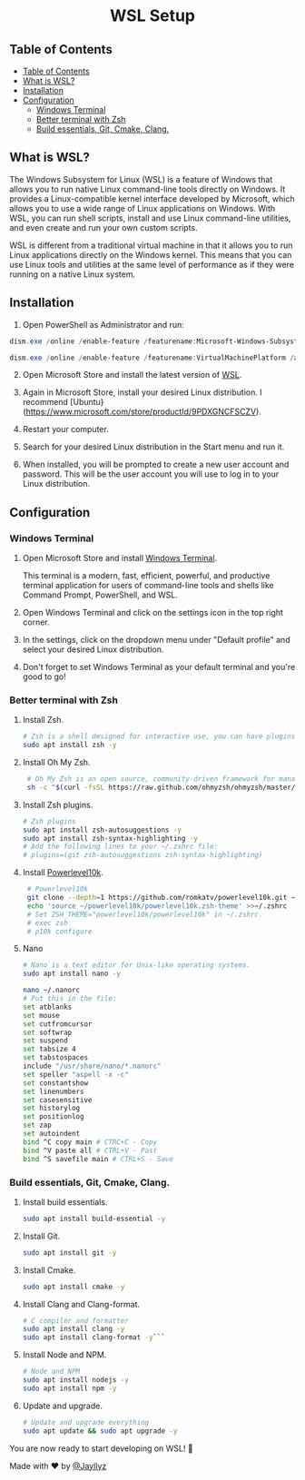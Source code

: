 <h1 align="center"> WSL Setup</h1>

## Table of Contents

- [Table of Contents](#table-of-contents)
- [What is WSL?](#what-is-wsl)
- [Installation](#installation)
- [Configuration](#configuration)
  - [Windows Terminal](#windows-terminal)
  - [Better terminal with Zsh](#better-terminal-with-zsh)
  - [Build essentials, Git, Cmake, Clang.](#build-essentials-git-cmake-clang)

## What is WSL?

The Windows Subsystem for Linux (WSL) is a feature of Windows that allows you to run native Linux command-line tools directly on Windows. It provides a Linux-compatible kernel interface developed by Microsoft, which allows you to use a wide range of Linux applications on Windows. With WSL, you can run shell scripts, install and use Linux command-line utilities, and even create and run your own custom scripts.

WSL is different from a traditional virtual machine in that it allows you to run Linux applications directly on the Windows kernel. This means that you can use Linux tools and utilities at the same level of performance as if they were running on a native Linux system.

## Installation

1. Open PowerShell as Administrator and run:

```powershell
dism.exe /online /enable-feature /featurename:Microsoft-Windows-Subsystem-Linux /all /norestart

dism.exe /online /enable-feature /featurename:VirtualMachinePlatform /all /norestart
```

2. Open Microsoft Store and install the latest version of [WSL](https://www.microsoft.com/store/productId/9P9TQF7MRM4R).

3. Again in Microsoft Store, install your desired Linux distribution. I recommend [Ubuntu}(https://www.microsoft.com/store/productId/9PDXGNCFSCZV).

4. Restart your computer.

5. Search for your desired Linux distribution in the Start menu and run it.

6. When installed, you will be prompted to create a new user account and password. This will be the user account you will use to log in to your Linux distribution.

## Configuration

### Windows Terminal

1. Open Microsoft Store and install [Windows Terminal](https://apps.microsoft.com/store/detail/windows-terminal/9N0DX20HK701?hl=fr-fr&gl=fr&rtc=1).

   This terminal is a modern, fast, efficient, powerful, and productive terminal application for users of command-line tools and shells like Command Prompt, PowerShell, and WSL.

2. Open Windows Terminal and click on the settings icon in the top right corner.

3. In the settings, click on the dropdown menu under "Default profile" and select your desired Linux distribution.

4. Don't forget to set Windows Terminal as your default terminal and you're good to go!

### Better terminal with Zsh

1. Install Zsh.

   ```bash
   # Zsh is a shell designed for interactive use, you can have plugins, themes, etc.
   sudo apt install zsh -y
   ```

2. Install Oh My Zsh.

   ```bash
    # Oh My Zsh is an open source, community-driven framework for managing your Zsh configuration.
    sh -c "$(curl -fsSL https://raw.github.com/ohmyzsh/ohmyzsh/master/tools/install.sh)"
   ```

3. Install Zsh plugins.

   ```bash
   # Zsh plugins
   sudo apt install zsh-autosuggestions -y
   sudo apt install zsh-syntax-highlighting -y
   # Add the following lines to your ~/.zshrc file:
   # plugins=(git zsh-autosuggestions zsh-syntax-highlighting)
   ```

4. Install [Powerlevel10k](https://github.com/romkatv/powerlevel10k).

   ```bash
    # Powerlevel10k
    git clone --depth=1 https://github.com/romkatv/powerlevel10k.git ~/powerlevel10k
    echo 'source ~/powerlevel10k/powerlevel10k.zsh-theme' >>~/.zshrc
    # Set ZSH_THEME="powerlevel10k/powerlevel10k" in ~/.zshrc.
    # exec zsh
    # p10k configure
   ```

5. Nano

   ```bash
   # Nano is a text editor for Unix-like operating systems.
   sudo apt install nano -y

   nano ~/.nanorc
   # Put this in the file:
   set atblanks
   set mouse
   set cutfromcursor
   set softwrap
   set suspend
   set tabsize 4
   set tabstospaces
   include "/usr/share/nano/*.nanorc"
   set speller "aspell -x -c"
   set constantshow
   set linenumbers
   set casesensitive
   set historylog
   set positionlog
   set zap
   set autoindent
   bind ^C copy main # CTRC+C - Copy
   bind ^V paste all # CTRL+V - Past
   bind ^S savefile main # CTRL+S - Save
   ```

### Build essentials, Git, Cmake, Clang.

1. Install build essentials.

   ```bash
   sudo apt install build-essential -y
   ```

2. Install Git.

   ```bash
   sudo apt install git -y
   ```

3. Install Cmake.

   ```bash
   sudo apt install cmake -y
   ```

4. Install Clang and Clang-format.

   ````bash
   # C compiler and formatter
   sudo apt install clang -y
   sudo apt install clang-format -y```
   ````

5. Install Node and NPM.

   ```bash
   # Node and NPM
   sudo apt install nodejs -y
   sudo apt install npm -y
   ```

6. Update and upgrade.

   ```bash
   # Update and upgrade everything
   sudo apt update && sudo apt upgrade -y
   ```

You are now ready to start developing on WSL! :tada:

Made with :heart: by [@Jayllyz](https://github.com/Jayllyz)
